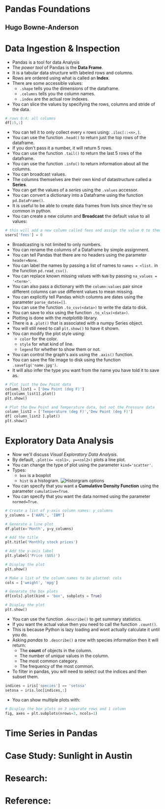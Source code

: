# Pandas Foundations
## Hugo Bowne-Anderson

# Data Ingestion & Inspection
- Pandas is a tool for data Analysis
- The *power tool* of Pandas is the **Data Frame**.
- It is a tabular data structure with labeled rows and columns.
- Rows are ordered using what is called an **Index**.
- There are some accessible values:
  * `.shape` tells you the dimensions of the dataframe.
  * `.columns` tells you the column names.
  * `.index` are the actual row indexes.
- You can slice the values by specifying the rows, columns and stride of the data.
```python
# rows 0:4; all columns
df[:5,:]
```
- You can tell it to only collect every `n` rows using: `.iloc[::<n>,]`.
- You can use the function `.head()` to return just the top rows of the dataframe.
- If you don't pass it a number, it will return 5 rows.
- You can use the function `.tail()` to return the last 5 rows of the dataframe.
- You can use the function `.info()` to return information about all the columns.
- You can broadcast values.
- The columns themselves are their own kind of datastructure called a **Series**.
- You can get the values of a *series* using the `.values` accessor.
- You can convert a dictionary into a Dataframe using the function `pd.DataFrame()`.
- It is useful to be able to create data frames from lists since they're so common in python.
- You can create a new column and **Broadcast** the default value to all values:
```python
# this will add a new column called fees and assign the value 0 to them:
users['fees'] = 0
```
- Broadcasting is not limited to only numbers.
- You can rename the columns of a Dataframe by simple assignment.
- You can tell Pandas that there are no headers using the parameter `header=None`.
- You can label the names by passing a list of names to `names = <list.` in the function `pd.read_csv()`.
- You can replace known missing values with `NaN` by passing `na_values = '<term>'`.
- You can also pass a dictionary with the `column:values` pair since different columns can use different values to mean missing.
- You can explicitly tell Pandas which columns are dates using the parameter `parse_dates=[]`.
- You can use the function `.to_csv(<data>)` to write the data to disk.
- You can save to xlsx using the function `.to_xlsx(<data>)`.
- Plotting is done with the *matplotlib* library.
- There is a `.plot()` that is associated with a numpy Series object.
- You will still need to call `plt.show()` to have it shown.
- You can modify the plot style using:
  * `color` for the color.
  * `style` for what kind of line.
  * `legend` for whether to show them or not.
- You can control the graph's axis using the `.axis()` function.
- You can save the file image to disk using the function `.savefig('name.jpg')`.
- It will also infer the type you want from the name you have told it to save as.
```python
# Plot just the Dew Point data
column_list1 = ['Dew Point (deg F)']
df[column_list1].plot()
plt.show()

# Plot the Dew Point and Temperature data, but not the Pressure data
column_list2 = ['Temperature (deg F)','Dew Point (deg F)']
df[ column_list2 ].plot()
plt.show()
```

# Exploratory Data Analysis
- Now we'll discuss *Visual Exploratory Data Analysis*.
- By default, `.plot(x= <col1>, y=<col2>)` plots a line plot.
- You can change the type of plot using the parameter `kind='scatter'`.
- Types:
  * `box` is a boxplot
  * `hist` is a histogram.
![Historgram options](images/Histogram-options.png)
- You can specify that you want a **Cumulative Density Function** using the parameter `cumulative=True`.
- You can specify that you want the data normed using the parameter `normed=True`.
```python
# Create a list of y-axis column names: y_columns
y_columns = ['AAPL', 'IBM']

# Generate a line plot
df.plot(x='Month', y=y_columns)

# Add the title
plt.title('Monthly stock prices')

# Add the y-axis label
plt.ylabel('Price ($US)')

# Display the plot
plt.show()
```
```python
# Make a list of the column names to be plotted: cols
cols = ['weight', 'mpg']

# Generate the box plots
df[cols].plot(kind = 'box', subplots = True)

# Display the plot
plt.show()
```
- You can use the function `.describe()` to get summary statistics.
- If you want the actual value then you need to call the function `.count()`.
- This is because Python is lazy loading and wont actually calculate it until you do.
- Asking *pandas* to `.describe()` a row with species information then it will return:
  * The **count** of objects in the column.
  * The number of *unique* values in the column.
  * The most common category.
  * The frequency of the most common.
- To filter in pandas, you will need to select out the indices and then subset them.
```python
indices = iris['species'] == 'setosa'
setosa = iris.loc[indices,:]
```
- You can show multiple plots with:
```python
# Display the box plots on 3 separate rows and 1 column
fig, axes = plt.subplots(nrows=3, ncols=1)
```


# Time Series in Pandas



# Case Study: Sunlight in Austin

# Research:

# Reference:
